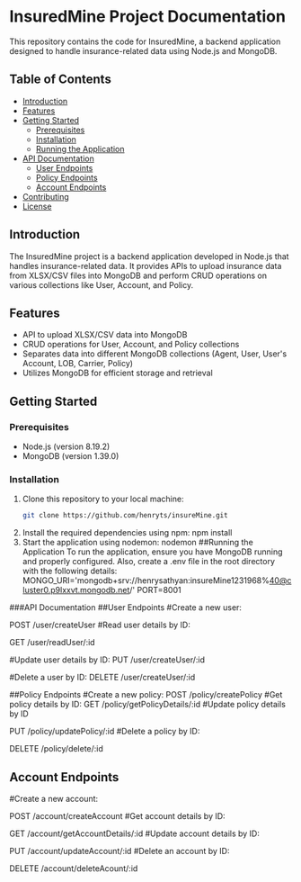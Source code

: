 # InsuredMine Project Documentation

This repository contains the code for InsuredMine, a backend application designed to handle insurance-related data using Node.js and MongoDB.

## Table of Contents

- [Introduction](#introduction)
- [Features](#features)
- [Getting Started](#getting-started)
  - [Prerequisites](#prerequisites)
  - [Installation](#installation)
  - [Running the Application](#running-the-application)
- [API Documentation](#api-documentation)
  - [User Endpoints](#user-endpoints)
  - [Policy Endpoints](#policy-endpoints)
  - [Account Endpoints](#account-endpoints)
- [Contributing](#contributing)
- [License](#license)

## Introduction

The InsuredMine project is a backend application developed in Node.js that handles insurance-related data. It provides APIs to upload insurance data from XLSX/CSV files into MongoDB and perform CRUD operations on various collections like User, Account, and Policy.

## Features

- API to upload XLSX/CSV data into MongoDB
- CRUD operations for User, Account, and Policy collections
- Separates data into different MongoDB collections (Agent, User, User's Account, LOB, Carrier, Policy)
- Utilizes MongoDB for efficient storage and retrieval

## Getting Started

### Prerequisites

- Node.js (version 8.19.2)
- MongoDB (version 1.39.0)

### Installation

1. Clone this repository to your local machine:
   ```bash
   git clone https://github.com/henryts/insureMine.git
2. Install the required dependencies using npm:
    npm install
3. Start the application using nodemon:
    nodemon 
##Running the Application
To run the application, ensure you have MongoDB running and properly configured. Also, create a .env file in the root directory with the following details:
MONGO_URI='mongodb+srv://henrysathyan:insureMine1231968%40@cluster0.p9lxxvt.mongodb.net/'
PORT=8001

###API Documentation
##User Endpoints
#Create a new user:

POST /user/createUser
#Read user details by ID:

GET /user/readUser/:id

#Update user details by ID:
PUT /user/createUser/:id

#Delete a user by ID:
DELETE /user/createUser/:id

##Policy Endpoints
#Create a new policy:
POST /policy/createPolicy
#Get policy details by ID:
GET /policy/getPolicyDetails/:id
#Update policy details by ID

PUT /policy/updatePolicy/:id
#Delete a policy by ID:

DELETE /policy/delete/:id

## Account Endpoints
#Create a new account:

POST /account/createAccount
#Get account details by ID:

GET /account/getAccountDetails/:id
#Update account details by ID:


PUT /account/updateAccount/:id
#Delete an account by ID:

DELETE /account/deleteAcount/:id


